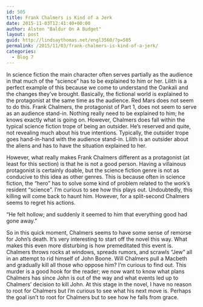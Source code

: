 ```yaml
---
id: 505
title: Frank Chalmers is Kind of a Jerk
date: 2015-11-03T12:41:40+00:00
author: Alston "Baldur On A Budget"
layout: post
guid: http://lindsaythomas.net/engl3560/?p=505
permalink: /2015/11/03/frank-chalmers-is-kind-of-a-jerk/
categories:
  - Blog 7
---
```

In science fiction the main character often serves partially as the audience in that much of the &#8220;science&#8221; has to be explained to him or her. Lilith is a perfect example of this because we come to understand the Oankali and the changes they&#8217;ve brought. Basically, the fictional world is explained to the protagonist at the same time as the audience. Red Mars does not seem to do this. Frank Chalmers, the protagonist of Part 1, does not seem to serve as an audience stand-in. Nothing really need to be explained to him; he knows exactly what is going on. However, Chalmers does fall within the typical science fiction trope of being an outsider. He&#8217;s reserved and quite, not revealing much about his true intentions. Typically, the outsider trope goes hand-in-hand with the audience stand-in. Lilith is an outsider about the aliens and has to have the situation explained to her.
  
However, what really makes Frank Chalmers different as a protagonist (at least for this section) is that he is not a good person. Having a villainous protagonist is certainly doable, but the science fiction genre is not as conducive to this idea as other genres. This is because often in science fiction, the &#8220;hero&#8221; has to solve some kind of problem related to the work&#8217;s resident &#8220;science&#8221;. I&#8217;m curious to see how this plays out. Undoubtedly, this killing will come back to haunt him. However, for a split-second Chalmers seems to regret his actions.
  
&#8220;He felt hollow; and suddenly it seemed to him that everything good had gone away.&#8221;

So in this quick moment, Chalmers seems to have some sense of remorse for John&#8217;s death. It&#8217;s very interesting to start off the novel this way. What makes this even more disturbing is how premeditated this event is. Chalmers throws rocks at windows, spreads rumors, and scrawls &#8220;Jew&#8221; all in an attempt to rid himself of John Boone. Will Chalmers pull a Macbeth and gradually kill all those who oppose him? I&#8217;m curious to find out. This murder is a good hook for the reader; we now want to know what plans Chalmers has since John is out of the way and what events led up to Chalmers&#8217; decision to kill John. At this stage in the novel, I have no reason to root for Chalmers but I&#8217;m curious to see what his next move is. Perhaps the goal isn&#8217;t to root for Chalmers but to see how he falls from grace.